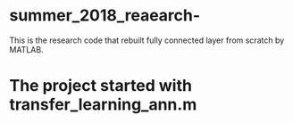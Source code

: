 # summer_2018_reaearch-
This is the research code that rebuilt fully connected layer from scratch by MATLAB. 
# The project started with transfer_learning_ann.m
